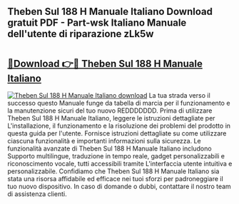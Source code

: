 ## Theben Sul 188 H Manuale Italiano Download gratuit PDF - Part-wsk Italiano Manuale dell'utente di riparazione zLk5w

# <h2><a href="http://dfdklyh.blite.top/?on=Theben+Sul+188+H+Manuale+Italiano">🔗Download 👉🔴 Theben Sul 188 H Manuale Italiano</a></h2>

[![Theben Sul 188 H Manuale Italiano download](https://i.imgur.com/lujVjoI.png)](http://dfdklyh.blite.top/?on=Theben+Sul+188+H+Manuale+Italiano)
La tua strada verso il successo questo Manuale funge da tabella di marcia per il funzionamento e la manutenzione sicuri del tuo nuovo REDDDDDDD. Prima di utilizzare Theben Sul 188 H Manuale Italiano, leggere le istruzioni dettagliate per L'installazione, il funzionamento e la risoluzione dei problemi del prodotto in questa guida per l'utente. Fornisce istruzioni dettagliate su come utilizzare ciascuna funzionalità e importanti informazioni sulla sicurezza. Le funzionalità avanzate di Theben Sul 188 H Manuale Italiano includono Supporto multilingue, traduzione in tempo reale, gadget personalizzabili e riconoscimento vocale, tutti accessibili tramite L'interfaccia utente intuitiva e personalizzabile. Confidiamo che Theben Sul 188 H Manuale Italiano sia stata una risorsa affidabile ed efficace nei tuoi sforzi per padroneggiare il tuo nuovo dispositivo. In caso di domande o dubbi, contattare il nostro team di assistenza clienti.
